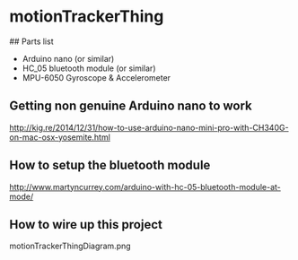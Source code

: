 # motionTrackerThing

## Parts list

* Arduino nano (or similar)
* HC_05 bluetooth module (or similar)
* MPU-6050 Gyroscope & Accelerometer

## Getting non genuine Arduino nano to work

 http://kig.re/2014/12/31/how-to-use-arduino-nano-mini-pro-with-CH340G-on-mac-osx-yosemite.html

## How to setup the bluetooth module

http://www.martyncurrey.com/arduino-with-hc-05-bluetooth-module-at-mode/

## How to wire up this project

motionTrackerThingDiagram.png
